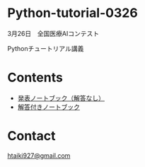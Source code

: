 # Python-tutorial-0326
3月26日　全国医療AIコンテスト

Pythonチュートリアル講義

# Contents
* [発表ノートブック（解答なし）](https://github.com/Taiki92777/Python-tutorial-0326/blob/main/python_tutorial_hb_%E8%A7%A3%E7%AD%94%E3%81%AA%E3%81%97.ipynb)
* [解答付きノートブック](https://github.com/Taiki92777/Python-tutorial-0326/blob/main/python_tutorial_hb_%E8%A7%A3%E7%AD%94%E4%BB%98%E3%81%8D.ipynb)

# Contact
htaiki927@gmail.com
